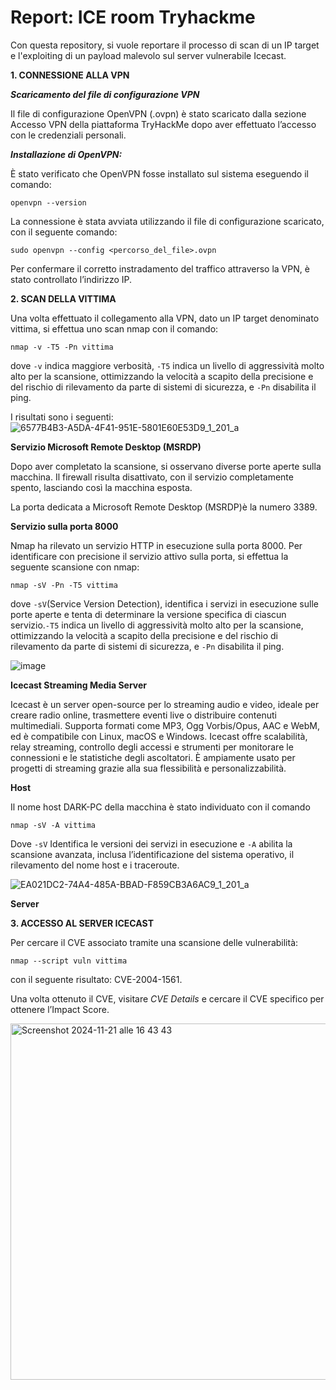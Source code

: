 # Report: ICE room Tryhackme

Con questa repository, si vuole reportare il processo di scan di un IP target e l'exploiting di un payload malevolo sul server vulnerabile Icecast. 

**1. CONNESSIONE ALLA VPN**

**_Scaricamento del file di configurazione VPN_**

Il file di configurazione OpenVPN (.ovpn) è stato scaricato dalla sezione Accesso VPN della piattaforma TryHackMe dopo aver effettuato l’accesso con le credenziali personali.

**_Installazione di OpenVPN:_**

È stato verificato che OpenVPN fosse installato sul sistema eseguendo il comando:
```
openvpn --version
```

La connessione è stata avviata utilizzando il file di configurazione scaricato, con il seguente comando:
```
sudo openvpn --config <percorso_del_file>.ovpn
```

Per confermare il corretto instradamento del traffico attraverso la VPN, è stato controllato l’indirizzo IP.


**2. SCAN DELLA VITTIMA**

Una volta effettuato il collegamento alla VPN, dato un IP target denominato vittima, si effettua uno scan nmap con il comando:

```
nmap -v -T5 -Pn vittima
```
dove
``` -v ``` indica maggiore verbosità, ```-T5``` indica un livello di aggressività molto alto per la scansione, ottimizzando la velocità a scapito della precisione e del rischio di rilevamento da parte di sistemi di sicurezza, e ```-Pn``` disabilita il ping.

I risultati sono i seguenti:
![6577B4B3-A5DA-4F41-951E-5801E60E53D9_1_201_a](https://github.com/user-attachments/assets/8e952963-ea9f-4ef9-9c9d-742fa5548e44)

**Servizio Microsoft Remote Desktop (MSRDP)**

Dopo aver completato la scansione, si osservano diverse porte aperte sulla macchina. Il firewall risulta disattivato, con il servizio completamente spento, lasciando così la macchina esposta. 

La porta dedicata a Microsoft Remote Desktop (MSRDP)è la numero 3389.


**Servizio sulla porta 8000**

Nmap ha rilevato un servizio HTTP in esecuzione sulla porta 8000. 
Per identificare con precisione il servizio attivo sulla porta, si effettua la seguente scansione con nmap:
```
nmap -sV -Pn -T5 vittima
```
dove
```-sV```(Service Version Detection), identifica i servizi in esecuzione sulle porte aperte e tenta di determinare la versione specifica di ciascun servizio.```-T5``` indica un livello di aggressività molto alto per la scansione, ottimizzando la velocità a scapito della precisione e del rischio di rilevamento da parte di sistemi di sicurezza, e ```-Pn``` disabilita il ping.


![image](https://github.com/user-attachments/assets/ac2707da-1689-4430-94bd-4ce90d9f9ee7)

**Icecast Streaming Media Server**  

Icecast è un server open-source per lo streaming audio e video, ideale per creare radio online, trasmettere eventi live o distribuire contenuti multimediali. Supporta formati come MP3, Ogg Vorbis/Opus, AAC e WebM, ed è compatibile con Linux, macOS e Windows. Icecast offre scalabilità, relay streaming, controllo degli accessi e strumenti per monitorare le connessioni e le statistiche degli ascoltatori. È ampiamente usato per progetti di streaming grazie alla sua flessibilità e personalizzabilità.

**Host**

Il nome host DARK-PC della macchina è stato individuato con il comando 
```
nmap -sV -A vittima
```

Dove ```-sV``` Identifica le versioni dei servizi in esecuzione e ```-A``` abilita la scansione avanzata, inclusa l’identificazione del sistema operativo, il rilevamento del nome host e i traceroute.

![EA021DC2-74A4-485A-BBAD-F859CB3A6AC9_1_201_a](https://github.com/user-attachments/assets/906fdf6a-b817-4ffa-9ee1-3048e82b8eec)

**Server**





**3. ACCESSO AL SERVER ICECAST** 

Per cercare il CVE associato tramite una scansione delle vulnerabilità:
```
nmap --script vuln vittima
```
con il seguente risultato: CVE-2004-1561.

Una volta ottenuto il CVE, visitare _CVE Details_ e cercare il CVE specifico per ottenere l’Impact Score.

<img width="570" alt="Screenshot 2024-11-21 alle 16 43 43" src="https://github.com/user-attachments/assets/ed47bff8-62e4-49cc-87b9-66c5cde726d7">




